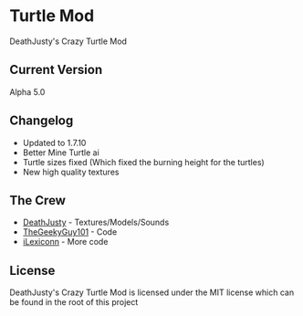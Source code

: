 Turtle Mod
===========

DeathJusty's Crazy Turtle Mod


Current Version
----------------

Alpha 5.0

Changelog
----------

* Updated to 1.7.10
* Better Mine Turtle ai
* Turtle sizes fixed (Which fixed the burning height for the turtles)
* New high quality textures

The Crew
---------

* [DeathJusty](https://github.com/DeathJusty) - Textures/Models/Sounds
* [TheGeekyGuy101](https://github.com/TheGeekyGuy101) - Code
* [iLexiconn](https://github.com/iLexiconn) - More code

License
--------

DeathJusty's Crazy Turtle Mod is licensed under the MIT license which can be found in the root of this project
